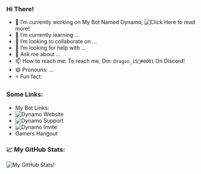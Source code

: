 ### Hi There! 

- 🔭 I’m currently working on My Bot Named Dynamo, ![Click Here](https://www.dynamobot.xyz/about) to read more!
- 🌱 I’m currently learning ...
- 👯 I’m looking to collaborate on ...
- 🤔 I’m looking for help with ...
- 💬 Ask me about ...
- 📫 How to reach me: To reach me, Dm: `Dragon_15🎅#0001` On Discord!
- 😄 Pronouns: ...
- ⚡ Fun fact: 
  
### Some Links:
- My Bot Links:
- ![Dynamo Website](https://www.dynamobot.xyz)
- ![Dynamo Support](https://discord.com/invite/QhdZ5a3)
- ![Dynamo Invite](https://discord.com/oauth2/authorize?client_id=729640177311416421&scope=bot&permissions=8)
- Gamers Hangout


### 📈 My GitHub Stats:
![My GitHub Stats!](https://github-readme-stats.vercel.app/api?username=DragonDev15&show_icons=true&theme=radical)
